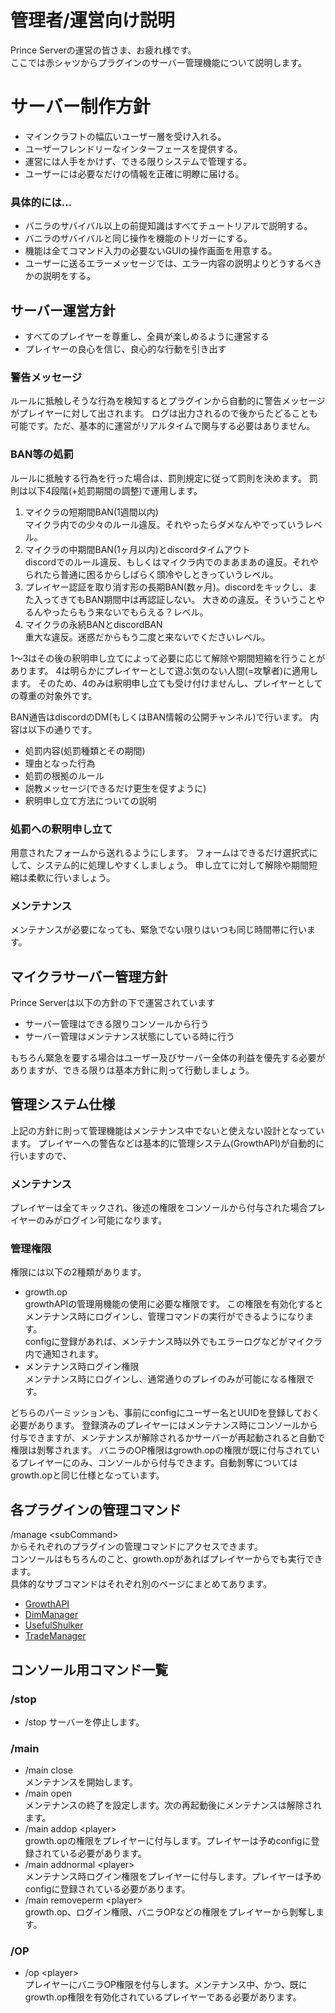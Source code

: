 # 管理者/運営向け説明
Prince Serverの運営の皆さま、お疲れ様です。  
ここでは赤シャツからプラグインのサーバー管理機能について説明します。

# サーバー制作方針
* マインクラフトの幅広いユーザー層を受け入れる。
* ユーザーフレンドリーなインターフェースを提供する。
* 運営には人手をかけず、できる限りシステムで管理する。
* ユーザーには必要なだけの情報を正確に明瞭に届ける。

### 具体的には...
* バニラのサバイバル以上の前提知識はすべてチュートリアルで説明する。
* バニラのサバイバルと同じ操作を機能のトリガーにする。
* 機能は全てコマンド入力の必要ないGUIの操作画面を用意する。
* ユーザーに送るエラーメッセージでは、エラー内容の説明よりどうするべきかの説明をする。

## サーバー運営方針
* すべてのプレイヤーを尊重し、全員が楽しめるように運営する
* プレイヤーの良心を信じ、良心的な行動を引き出す

### 警告メッセージ
ルールに抵触しそうな行為を検知するとプラグインから自動的に警告メッセージがプレイヤーに対して出されます。
ログは出力されるので後からたどることも可能です。ただ、基本的に運営がリアルタイムで関与する必要はありません。 

### BAN等の処罰
ルールに抵触する行為を行った場合は、罰則規定に従って罰則を決めます。
罰則は以下4段階(+処罰期間の調整)で運用します。
1. マイクラの短期間BAN(1週間以内)  
マイクラ内での少々のルール違反。それやったらダメなんやでっていうレベル。
2. マイクラの中期間BAN(1ヶ月以内)とdiscordタイムアウト  
discordでのルール違反、もしくはマイクラ内でのまあまあの違反。それやられたら普通に困るからしばらく頭冷やしときっていうレベル。
3. プレイヤー認証を取り消す形の長期BAN(数ヶ月)。discordをキックし、また入ってきてもBAN期間中は再認証しない。 
大きめの違反。そういうことやるんやったらもう来ないでもらえる？レベル。
4. マイクラの永続BANとdiscordBAN  
重大な違反。迷惑だからもう二度と来ないでくださいレベル。

1～3はその後の釈明申し立てによって必要に応じて解除や期間短縮を行うことがあります。
4は明らかにプレイヤーとして遊ぶ気のない人間(=攻撃者)に適用します。
そのため、4のみは釈明申し立ても受け付けませんし、プレイヤーとしての尊重の対象外です。  

BAN通告はdiscordのDM(もしくはBAN情報の公開チャンネル)で行います。
内容は以下の通りです。
* 処罰内容(処罰種類とその期間)
* 理由となった行為
* 処罰の根拠のルール
* 説教メッセージ(できるだけ更生を促すように)
* 釈明申し立て方法についての説明

### 処罰への釈明申し立て
用意されたフォームから送れるようにします。
フォームはできるだけ選択式にして、システム的に処理しやすくしましょう。
申し立てに対して解除や期間短縮は柔軟に行いましょう。

### メンテナンス
メンテナンスが必要になっても、緊急でない限りはいつも同じ時間帯に行います。

## マイクラサーバー管理方針
Prince Serverは以下の方針の下で運営されています  
* サーバー管理はできる限りコンソールから行う  
* サーバー管理はメンテナンス状態にしている時に行う  

もちろん緊急を要する場合はユーザー及びサーバー全体の利益を優先する必要がありますが、できる限りは基本方針に則って行動しましょう。

## 管理システム仕様
上記の方針に則って管理機能はメンテナンス中でないと使えない設計となっています。
プレイヤーへの警告などは基本的に管理システム(GrowthAPI)が自動的に行いますので、

### メンテナンス
プレイヤーは全てキックされ、後述の権限をコンソールから付与された場合プレイヤーのみがログイン可能になります。

### 管理権限
権限には以下の2種類があります。
* growth.op  
growthAPIの管理用機能の使用に必要な権限です。
この権限を有効化するとメンテナンス時にログインし、管理コマンドの実行ができるようになります。  
configに登録があれば、メンテナンス時以外でもエラーログなどがマイクラ内で通知されます。
* メンテナンス時ログイン権限  
メンテナンス時にログインし、通常通りのプレイのみが可能になる権限です。

どちらのパーミッションも、事前にconfigにユーザー名とUUIDを登録しておく必要があります。
登録済みのプレイヤーにはメンテナンス時にコンソールから付与できますが、メンテナンスが解除されるかサーバーが再起動されると自動で権限は剝奪されます。
バニラのOP権限はgrowth.opの権限が既に付与されているプレイヤーにのみ、コンソールから付与できます。自動剝奪についてはgrowth.opと同じ仕様となっています。

## 各プラグインの管理コマンド
/manage \<subCommand\>  
からそれぞれのプラグインの管理コマンドにアクセスできます。  
コンソールはもちろんのこと、growth.opがあればプレイヤーからでも実行できます。  
具体的なサブコマンドはそれぞれ別のページにまとめてあります。
* [GrowthAPI](https://github.com/RedShirt53072/PrinceServer/blob/main/GrowthAPI.md)  
* [DimManager](https://github.com/RedShirt53072/PrinceServer/blob/main/DimManager.md)  
* [UsefulShulker](https://github.com/RedShirt53072/PrinceServer/blob/main/UsefulShulker.md)  
* [TradeManager](https://github.com/RedShirt53072/PrinceServer/blob/main/TradeManager.md)  


## コンソール用コマンド一覧
### /stop
* /stop
サーバーを停止します。

### /main
* /main close  
メンテナンスを開始します。
* /main open  
メンテナンスの終了を設定します。次の再起動後にメンテナンスは解除されます。
* /main addop \<player\>  
growth.opの権限をプレイヤーに付与します。プレイヤーは予めconfigに登録されている必要があります。
* /main addnormal \<player\>  
メンテナンス時ログイン権限をプレイヤーに付与します。プレイヤーは予めconfigに登録されている必要があります。
* /main removeperm \<player\>  
growth.op、ログイン権限、バニラOPなどの権限をプレイヤーから剝奪します。

### /OP
* /op \<player\>  
プレイヤーにバニラOP権限を付与します。メンテナンス中、かつ、既にgrowth.op権限を有効化されているプレイヤーである必要があります。



